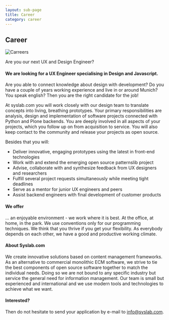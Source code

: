 ```yaml
---
layout: sub-page
title: Career
category: career
---
```


<h2>Career</h2>

<img src="/media/Careers2.png" alt="Carreers" class="illustration float-after" />
<p class="byline">Are you our next UX and Design Engineer?</p>
<h4>We are looking for a UX Engineer specialising in Design and Javascript. </h4>
<p>Are you able to connect knowledge about design with development? Do you have a couple of years working experience and live in or around Munich? You speak english? Then you are the right candidate for the job! </p>

<p>At syslab.com you will work closely with our design team to translate concepts into living, breathing prototypes. Your primary responsibilities are analysis, design and implementation of software projects connected with Python and Plone backends. You are deeply involved in all aspects of your projects, which you follow up on from acquisition to service. You will also keep contact to the community and release your projects as open source.</p>

<p>Besides that you will:</p>
<ul>
    <li>Deliver innovative, engaging prototypes using the latest in front-end technologies</li>
    <li>Work with and extend the emerging open source patternslib project</li>
    <li>Advise, collaborate with and synthesize feedback from UX designers and researchers</li>
    <li>Fulfill several project requests simultaneously while meeting tight deadlines</li>
    <li>Serve as a mentor for junior UX engineers and peers</li>
    <li>Assist backend engineers with final development of customer products</li>
</ul>


<h4>We offer</h4>
<p>... an enjoyable environment - we work where it is best. At the office, at home, in the park. We use conventions only for our programming techniques. We think that you thrive if you get your flexibility. As everybody depends on each other, we have a good and productive working climate.</p>

<h4>About Syslab.com</h4>
<p>We create innovative solutions based on content management frameworks. As an alternative to commercial monolithic ECM software, we strive to tie the best components of open source software together to match the individual needs. Doing so we are not bound to any specific industry but service the general need for information management. Our team is small but experienced and international and we use modern tools and technologies to achieve what we want.</p>

<h4>Interested?</h4>

<p>Then do not hesitate to send your application by e-mail to <a title="external-link" href="mailto:info@syslab.com">info@syslab.com</a>.</p>

